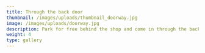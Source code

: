 ```yaml
---
title: Through the back door
thumbnail: /images/uploads/thumbnail_doorway.jpg
image: /images/uploads/doorway.jpg
description: Park for free behind the shop and come in through the back
weight: 4
type: gallery
---
```



